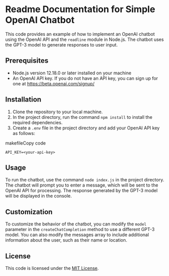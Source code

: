 Readme Documentation for Simple OpenAI Chatbot
=======================================

This code provides an example of how to implement an OpenAI chatbot using the OpenAI API and the `readline` module in Node.js. The chatbot uses the GPT-3 model to generate responses to user input.

Prerequisites
-------------

-   Node.js version 12.18.0 or later installed on your machine
-   An OpenAI API key. If you do not have an API key, you can sign up for one at <https://beta.openai.com/signup/>

Installation
------------

1.  Clone the repository to your local machine.
2.  In the project directory, run the command `npm install` to install the required dependencies.
3.  Create a `.env` file in the project directory and add your OpenAI API key as follows:

makefileCopy code

`API_KEY=<your-api-key>`

Usage
-----

To run the chatbot, use the command `node index.js` in the project directory. The chatbot will prompt you to enter a message, which will be sent to the OpenAI API for processing. The response generated by the GPT-3 model will be displayed in the console.

Customization
-------------

To customize the behavior of the chatbot, you can modify the `model` parameter in the `createChatCompletion` method to use a different GPT-3 model. You can also modify the messages array to include additional information about the user, such as their name or location.

License
-------

This code is licensed under the [MIT License](https://github.com/Bayurzx/simpleChatGpt/blob/main/LICENSE).